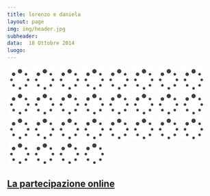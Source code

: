 ```yaml
---
title: lorenzo e daniela
layout: page
img: img/header.jpg
subheader:
data:  18 Ottobre 2014
luogo: 
---
```



<img src='img/loader.gif' data-src="gallery/lorenzodaniela-web-1.jpg" class="" />
<img src='img/loader.gif' data-src="gallery/lorenzodaniela-web-2.jpg" class="" />
<img src='img/loader.gif' data-src="gallery/lorenzodaniela-web-3.jpg" class="" />
<img src='img/loader.gif' data-src="gallery/lorenzodaniela-web-4.jpg" class="" />
<img src='img/loader.gif' data-src="gallery/lorenzodaniela-web-5.jpg" class="" />
<img src='img/loader.gif' data-src="gallery/lorenzodaniela-web-6.jpg" class="" />
<img src='img/loader.gif' data-src="gallery/lorenzodaniela-web-7.jpg" class="" />
<img src='img/loader.gif' data-src="gallery/lorenzodaniela-web-8.jpg" class="" />
<img src='img/loader.gif' data-src="gallery/lorenzodaniela-web-9.jpg" class="" />
<img src='img/loader.gif' data-src="gallery/lorenzodaniela-web-10.jpg" class="" />
<img src='img/loader.gif' data-src="gallery/lorenzodaniela-web-11.jpg" class="" />
<img src='img/loader.gif' data-src="gallery/lorenzodaniela-web-12.jpg" class="" />
<img src='img/loader.gif' data-src="gallery/lorenzodaniela-web-13.jpg" class="" />
<img src='img/loader.gif' data-src="gallery/lorenzodaniela-web-14.jpg" class="" />
<img src='img/loader.gif' data-src="gallery/lorenzodaniela-web-15.jpg" class="" />
<img src='img/loader.gif' data-src="gallery/lorenzodaniela-web-16.jpg" class="" />
<img src='img/loader.gif' data-src="gallery/lorenzodaniela-web-17.jpg" class="" />
<img src='img/loader.gif' data-src="gallery/lorenzodaniela-web-18.jpg" class="" />
<img src='img/loader.gif' data-src="gallery/lorenzodaniela-web-19.jpg" class="" />
<img src='img/loader.gif' data-src="gallery/lorenzodaniela-web-20.jpg" class="" />
<img src='img/loader.gif' data-src="gallery/lorenzodaniela-web-21.jpg" class="" />
<img src='img/loader.gif' data-src="gallery/lorenzodaniela-web-22.jpg" class="" />
<img src='img/loader.gif' data-src="gallery/lorenzodaniela-web-23.jpg" class="" />
<img src='img/loader.gif' data-src="gallery/lorenzodaniela-web-24.jpg" class="" />
<img src='img/loader.gif' data-src="gallery/lorenzodaniela-web-25.jpg" class="" />
<img src='img/loader.gif' data-src="gallery/lorenzodaniela-web-26.jpg" class="" />
<img src='img/loader.gif' data-src="gallery/lorenzodaniela-web-27.jpg" class="" />
<img src='img/loader.gif' data-src="gallery/lorenzodaniela-web-28.jpg" class="" />

<br>

## [La partecipazione online](partecipazione/)
